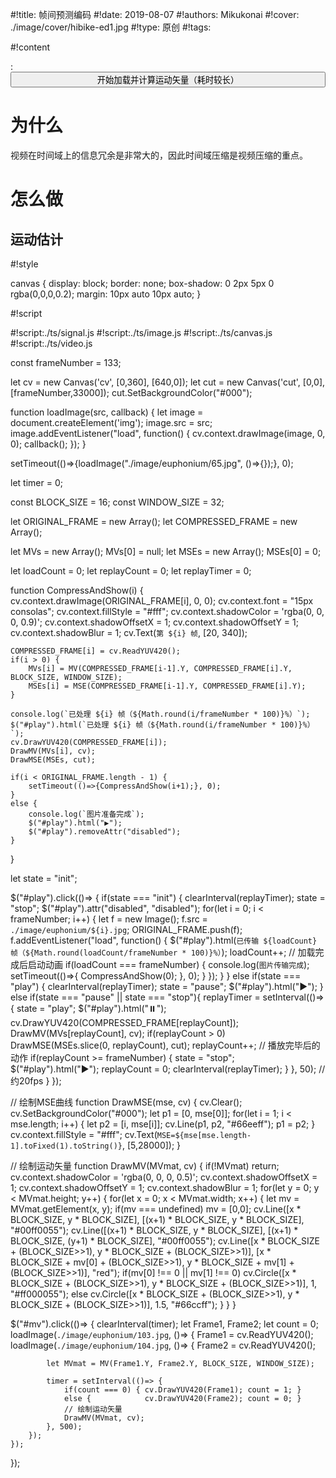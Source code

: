 
#!title:    帧间预测编码
#!date:     2019-08-07
#!authors:  Mikukonai
#!cover:    ./image/cover/hibike-ed1.jpg
#!type:     原创
#!tags:     

#!content

: <button id="play" class="MikumarkButton" style="width: 100%;">开始加载并计算运动矢量（耗时较长）</button>

<!-- : <button id="mv" class="MikumarkButton" style="width: 100%;">绘制运动矢量</button> -->

<canvas id="cv" style="width:640px;height:360px;" width="640" height="360"></canvas>

<canvas id="cut" style="width:640px;height:160px;" width="640" height="160"></canvas>

# 为什么

视频在时间域上的信息冗余是非常大的，因此时间域压缩是视频压缩的重点。

# 怎么做

## 运动估计

#!style

canvas {
    display: block;
    border: none;
    box-shadow: 0 2px 5px 0 rgba(0,0,0,0.2);
    margin: 10px auto 10px auto;
}

#!script

#!script:./ts/signal.js
#!script:./ts/image.js
#!script:./ts/canvas.js
#!script:./ts/video.js

const frameNumber = 133;

let cv = new Canvas('cv', [0,360], [640,0]);
let cut = new Canvas('cut', [0,0], [frameNumber,33000]);
cut.SetBackgroundColor("#000");

function loadImage(src, callback) {
    let image = document.createElement('img');
    image.src = src;
    image.addEventListener("load", function() {
        cv.context.drawImage(image, 0, 0);
        callback();
    });
}

setTimeout(()=>{loadImage("./image/euphonium/65.jpg", ()=>{});}, 0);

let timer = 0;

const BLOCK_SIZE = 16;
const WINDOW_SIZE = 32;

let ORIGINAL_FRAME = new Array();
let COMPRESSED_FRAME = new Array();

let MVs = new Array();
MVs[0] = null;
let MSEs = new Array();
MSEs[0] = 0;

let loadCount = 0;
let replayCount = 0;
let replayTimer = 0;

function CompressAndShow(i) {
    cv.context.drawImage(ORIGINAL_FRAME[i], 0, 0);
    cv.context.font = "15px consolas";
    cv.context.fillStyle = "#fff";
    cv.context.shadowColor = 'rgba(0, 0, 0, 0.9)';
    cv.context.shadowOffsetX = 1;
    cv.context.shadowOffsetY = 1;
    cv.context.shadowBlur = 1;
    cv.Text(`第 ${i} 帧`, [20, 340]);

    COMPRESSED_FRAME[i] = cv.ReadYUV420();
    if(i > 0) {
        MVs[i] = MV(COMPRESSED_FRAME[i-1].Y, COMPRESSED_FRAME[i].Y, BLOCK_SIZE, WINDOW_SIZE);
        MSEs[i] = MSE(COMPRESSED_FRAME[i-1].Y, COMPRESSED_FRAME[i].Y);
    }

    console.log(`已处理 ${i} 帧（${Math.round(i/frameNumber * 100)}%）`);
    $("#play").html(`已处理 ${i} 帧（${Math.round(i/frameNumber * 100)}%）`);
    cv.DrawYUV420(COMPRESSED_FRAME[i]);
    DrawMV(MVs[i], cv);
    DrawMSE(MSEs, cut);

    if(i < ORIGINAL_FRAME.length - 1) {
        setTimeout(()=>{CompressAndShow(i+1);}, 0);
    }
    else {
        console.log(`图片准备完成`);
        $("#play").html("▶️");
        $("#play").removeAttr("disabled");
    }
}


let state = "init";

$("#play").click(()=> {
    if(state === "init") {
        clearInterval(replayTimer);
        state = "stop";
        $("#play").attr("disabled", "disabled");
        for(let i = 0; i < frameNumber; i++) {
            let f = new Image();
            f.src = `./image/euphonium/${i}.jpg`;
            ORIGINAL_FRAME.push(f);
            f.addEventListener("load", function() {
                $("#play").html(`已传输 ${loadCount} 帧（${Math.round(loadCount/frameNumber * 100)}%）`);
                loadCount++;
                // 加载完成后启动动画
                if(loadCount === frameNumber) {
                    console.log(`图片传输完成`);
                    setTimeout(()=>{
                        CompressAndShow(0);
                    }, 0);
                }
            });
        }
    }
    else if(state === "play") {
        clearInterval(replayTimer);
        state = "pause";
        $("#play").html("▶️");
    }
    else if(state === "pause" || state === "stop"){
        replayTimer = setInterval(()=> {
            state = "play";
            $("#play").html("⏸️");
            cv.DrawYUV420(COMPRESSED_FRAME[replayCount]);
            DrawMV(MVs[replayCount], cv);
            if(replayCount > 0) DrawMSE(MSEs.slice(0, replayCount), cut);
            replayCount++;
            // 播放完毕后的动作
            if(replayCount >= frameNumber) {
                state = "stop";
                $("#play").html("▶️");
                replayCount = 0;
                clearInterval(replayTimer);
            }
        }, 50); // 约20fps
    }
});

// 绘制MSE曲线
function DrawMSE(mse, cv) {
    cv.Clear();
    cv.SetBackgroundColor("#000");
    let p1 = [0, mse[0]];
    for(let i = 1; i < mse.length; i++) {
        let p2 = [i, mse[i]];
        cv.Line(p1, p2, "#66eeff");
        p1 = p2;
    }
    cv.context.fillStyle = "#fff";
    cv.Text(`MSE=${mse[mse.length-1].toFixed(1).toString()}`, [5,28000]);
}

// 绘制运动矢量
function DrawMV(MVmat, cv) {
    if(!MVmat) return;
    cv.context.shadowColor = 'rgba(0, 0, 0, 0.5)';
    cv.context.shadowOffsetX = 1;
    cv.context.shadowOffsetY = 1;
    cv.context.shadowBlur = 1;
    for(let y = 0; y < MVmat.height; y++) {
        for(let x = 0; x < MVmat.width; x++) {
            let mv = MVmat.getElement(x, y);
            if(mv === undefined) mv = [0,0];
            cv.Line([x * BLOCK_SIZE, y * BLOCK_SIZE],
                    [(x+1) * BLOCK_SIZE, y * BLOCK_SIZE], "#00ff0055");
            cv.Line([(x+1) * BLOCK_SIZE, y * BLOCK_SIZE],
                    [(x+1) * BLOCK_SIZE, (y+1) * BLOCK_SIZE], "#00ff0055");
            cv.Line([x * BLOCK_SIZE + (BLOCK_SIZE>>1), y * BLOCK_SIZE + (BLOCK_SIZE>>1)],
                    [x * BLOCK_SIZE + mv[0] + (BLOCK_SIZE>>1), y * BLOCK_SIZE + mv[1] + (BLOCK_SIZE>>1)], "red");
            if(mv[0] !== 0 || mv[1] !== 0)
                cv.Circle([x * BLOCK_SIZE + (BLOCK_SIZE>>1), y * BLOCK_SIZE + (BLOCK_SIZE>>1)], 1, "#ff000055");
            else
                cv.Circle([x * BLOCK_SIZE + (BLOCK_SIZE>>1), y * BLOCK_SIZE + (BLOCK_SIZE>>1)], 1.5, "#66ccff");
        }
    }
}

$("#mv").click(()=> {
    clearInterval(timer);
    let Frame1, Frame2;
    let count = 0;
    loadImage(`./image/euphonium/103.jpg`, ()=> {
        Frame1 = cv.ReadYUV420();
        loadImage(`./image/euphonium/104.jpg`, ()=> {
            Frame2 = cv.ReadYUV420();

            let MVmat = MV(Frame1.Y, Frame2.Y, BLOCK_SIZE, WINDOW_SIZE);

            timer = setInterval(()=> {
                if(count === 0) { cv.DrawYUV420(Frame1); count = 1; }
                else {            cv.DrawYUV420(Frame2); count = 0; }
                // 绘制运动矢量
                DrawMV(MVmat, cv);
            }, 500);
        });
    });
});
